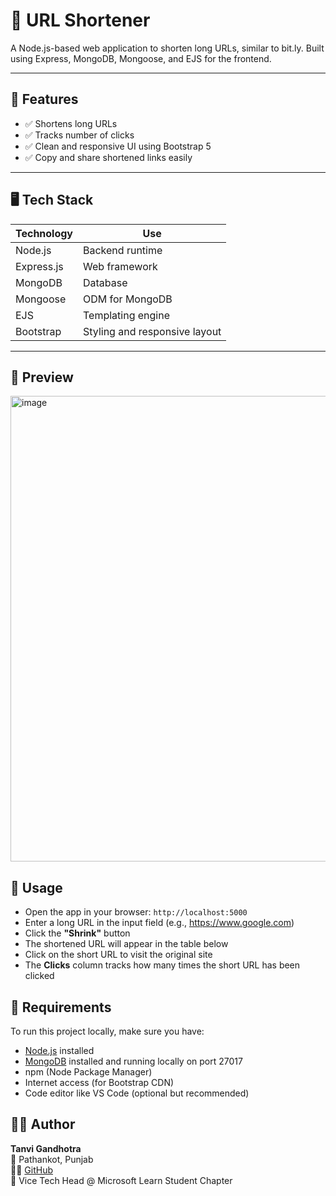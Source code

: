 # 🔗 URL Shortener

A Node.js-based web application to shorten long URLs, similar to bit.ly. Built using Express, MongoDB, Mongoose, and EJS for the frontend.

---

## 🚀 Features

- ✅ Shortens long URLs
- ✅ Tracks number of clicks
- ✅ Clean and responsive UI using Bootstrap 5
- ✅ Copy and share shortened links easily

---

## 🖥️ Tech Stack

| Technology | Use |
|------------|-----|
| Node.js    | Backend runtime |
| Express.js | Web framework |
| MongoDB    | Database |
| Mongoose   | ODM for MongoDB |
| EJS        | Templating engine |
| Bootstrap  | Styling and responsive layout |

---

## 📸 Preview

<img width="1870" height="745" alt="image" src="https://github.com/user-attachments/assets/9b245aaf-da48-45f0-9833-e5887820635b" />


## 🔗 Usage

- Open the app in your browser: `http://localhost:5000`
- Enter a long URL in the input field (e.g., https://www.google.com)
- Click the **"Shrink"** button
- The shortened URL will appear in the table below
- Click on the short URL to visit the original site
- The **Clicks** column tracks how many times the short URL has been clicked
## 📌 Requirements

To run this project locally, make sure you have:

- [Node.js](https://nodejs.org/) installed
- [MongoDB](https://www.mongodb.com/try/download/community) installed and running locally on port 27017
- npm (Node Package Manager)
- Internet access (for Bootstrap CDN)
- Code editor like VS Code (optional but recommended)

  
## 🙋‍♀️ Author

**Tanvi Gandhotra**  
📍 Pathankot, Punjab  
👩‍💻 [GitHub](https://github.com/TanviGandhotra)  
💼 Vice Tech Head @ Microsoft Learn Student Chapter  


